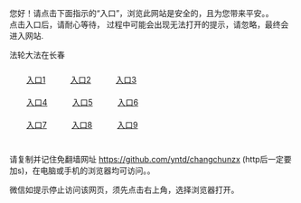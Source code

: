 您好！请点击下面指示的“入口”，浏览此网站是安全的，且为您带来平安。。 <br/>
点击入口后，请耐心等待， 过程中可能会出现无法打开的提示，请忽略，最终会进入网站. </br>

法轮大法在长春<br/>
<div style="padding:10px"><a style="margin:20px" target="_blank" href="https://d374m39wn8i45p.cloudfront.net/2Qpsp?jbrce" id="ccLink1" rel="nofollow">入口1</a> <a target="_blank" style="margin:20px" href="https://d2lmjwi3b4llmi.cloudfront.net/2Qpsp?iwkuc" id="ccLink2" rel="nofollow">入口2</a> <a style="margin:20px" target="_blank" href="https://d3ait8jdmchzat.cloudfront.net/2Qpsp?nxlod" id="ccLink3" rel="nofollow">入口3</a></div>

<div style="padding:10px" ><a style="margin:20px" target="_blank" href="https://d374m39wn8i45p.cloudfront.net/2Qpsp?jbrce" id="ccLink4" rel="nofollow">入口4</a> <a style="margin:20px" href="https://d2lmjwi3b4llmi.cloudfront.net/2Qpsp?iwkuc" target="_blank" id="ccLink5" rel="nofollow">入口5</a> <a style="margin:20px" href="https://d3ait8jdmchzat.cloudfront.net/2Qpsp?nxlod" target="_blank" id="ccLink6" rel="nofollow">入口6</a></div>

<div style="padding:10px"><a style="margin:20px" target="_blank" href="https://d374m39wn8i45p.cloudfront.net/2Qpsp?jbrce" id="ccLink7" rel="nofollow">入口7</a> <a style="margin:20px" href="https://d2lmjwi3b4llmi.cloudfront.net/2Qpsp?iwkuc" target="_blank" id="ccLink8" rel="nofollow">入口8</a> <a style="margin:20px" target="_blank" href="https://d3ait8jdmchzat.cloudfront.net/2Qpsp?nxlod" id="ccLink9" rel="nofollow">入口9</a></div>

<br/>



请复制并记住免翻墙网址 https://github.com/yntd/changchunzx (http后一定要加s)，在电脑或手机的浏览器均可访问。。<br/>

微信如提示停止访问该网页，须先点击右上角，选择浏览器打开。
